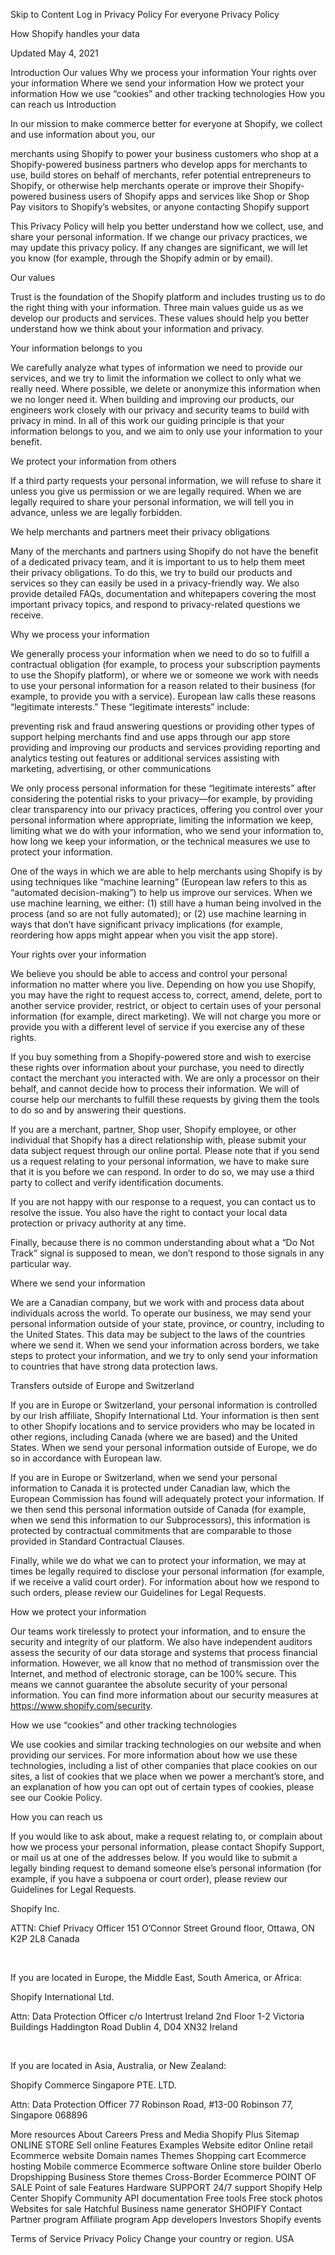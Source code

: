 Skip to Content
Log in
Privacy Policy
For everyone
Privacy Policy

How Shopify handles your data

Updated May 4, 2021

Introduction
Our values
Why we process your information
Your rights over your information
Where we send your information
How we protect your information
How we use “cookies” and other tracking technologies
How you can reach us
Introduction

In our mission to make commerce better for everyone at Shopify, we collect and use information about you, our

merchants using Shopify to power your business
customers who shop at a Shopify-powered business
partners who develop apps for merchants to use, build stores on behalf of merchants, refer potential entrepreneurs to Shopify, or otherwise help merchants operate or improve their Shopify-powered business
users of Shopify apps and services like Shop or Shop Pay
visitors to Shopify’s websites, or anyone contacting Shopify support

This Privacy Policy will help you better understand how we collect, use, and share your personal information. If we change our privacy practices, we may update this privacy policy. If any changes are significant, we will let you know (for example, through the Shopify admin or by email).

Our values

Trust is the foundation of the Shopify platform and includes trusting us to do the right thing with your information. Three main values guide us as we develop our products and services. These values should help you better understand how we think about your information and privacy.

Your information belongs to you

We carefully analyze what types of information we need to provide our services, and we try to limit the information we collect to only what we really need. Where possible, we delete or anonymize this information when we no longer need it. When building and improving our products, our engineers work closely with our privacy and security teams to build with privacy in mind. In all of this work our guiding principle is that your information belongs to you, and we aim to only use your information to your benefit.

We protect your information from others

If a third party requests your personal information, we will refuse to share it unless you give us permission or we are legally required. When we are legally required to share your personal information, we will tell you in advance, unless we are legally forbidden.

We help merchants and partners meet their privacy obligations

Many of the merchants and partners using Shopify do not have the benefit of a dedicated privacy team, and it is important to us to help them meet their privacy obligations. To do this, we try to build our products and services so they can easily be used in a privacy-friendly way. We also provide detailed FAQs, documentation and whitepapers covering the most important privacy topics, and respond to privacy-related questions we receive.

Why we process your information

We generally process your information when we need to do so to fulfill a contractual obligation (for example, to process your subscription payments to use the Shopify platform), or where we or someone we work with needs to use your personal information for a reason related to their business (for example, to provide you with a service). European law calls these reasons “legitimate interests.” These “legitimate interests” include:

preventing risk and fraud
answering questions or providing other types of support
helping merchants find and use apps through our app store
providing and improving our products and services
providing reporting and analytics
testing out features or additional services
assisting with marketing, advertising, or other communications

We only process personal information for these “legitimate interests” after considering the potential risks to your privacy—for example, by providing clear transparency into our privacy practices, offering you control over your personal information where appropriate, limiting the information we keep, limiting what we do with your information, who we send your information to, how long we keep your information, or the technical measures we use to protect your information.

One of the ways in which we are able to help merchants using Shopify is by using techniques like “machine learning” (European law refers to this as “automated decision-making”) to help us improve our services. When we use machine learning, we either: (1) still have a human being involved in the process (and so are not fully automated); or (2) use machine learning in ways that don’t have significant privacy implications (for example, reordering how apps might appear when you visit the app store).

Your rights over your information

We believe you should be able to access and control your personal information no matter where you live. Depending on how you use Shopify, you may have the right to request access to, correct, amend, delete, port to another service provider, restrict, or object to certain uses of your personal information (for example, direct marketing). We will not charge you more or provide you with a different level of service if you exercise any of these rights.

If you buy something from a Shopify-powered store and wish to exercise these rights over information about your purchase, you need to directly contact the merchant you interacted with. We are only a processor on their behalf, and cannot decide how to process their information. We will of course help our merchants to fulfill these requests by giving them the tools to do so and by answering their questions.

If you are a merchant, partner, Shop user, Shopify employee, or other individual that Shopify has a direct relationship with, please submit your data subject request through our online portal. Please note that if you send us a request relating to your personal information, we have to make sure that it is you before we can respond. In order to do so, we may use a third party to collect and verify identification documents.

If you are not happy with our response to a request, you can contact us to resolve the issue. You also have the right to contact your local data protection or privacy authority at any time.

Finally, because there is no common understanding about what a “Do Not Track” signal is supposed to mean, we don’t respond to those signals in any particular way.

Where we send your information

We are a Canadian company, but we work with and process data about individuals across the world. To operate our business, we may send your personal information outside of your state, province, or country, including to the United States. This data may be subject to the laws of the countries where we send it. When we send your information across borders, we take steps to protect your information, and we try to only send your information to countries that have strong data protection laws.

Transfers outside of Europe and Switzerland

If you are in Europe or Switzerland, your personal information is controlled by our Irish affiliate, Shopify International Ltd. Your information is then sent to other Shopify locations and to service providers who may be located in other regions, including Canada (where we are based) and the United States. When we send your personal information outside of Europe, we do so in accordance with European law.

If you are in Europe or Switzerland, when we send your personal information to Canada it is protected under Canadian law, which the European Commission has found will adequately protect your information. If we then send this personal information outside of Canada (for example, when we send this information to our Subprocessors), this information is protected by contractual commitments that are comparable to those provided in Standard Contractual Clauses.

Finally, while we do what we can to protect your information, we may at times be legally required to disclose your personal information (for example, if we receive a valid court order). For information about how we respond to such orders, please review our Guidelines for Legal Requests.

How we protect your information

Our teams work tirelessly to protect your information, and to ensure the security and integrity of our platform. We also have independent auditors assess the security of our data storage and systems that process financial information. However, we all know that no method of transmission over the Internet, and method of electronic storage, can be 100% secure. This means we cannot guarantee the absolute security of your personal information. You can find more information about our security measures at https://www.shopify.com/security.

How we use “cookies” and other tracking technologies

We use cookies and similar tracking technologies on our website and when providing our services. For more information about how we use these technologies, including a list of other companies that place cookies on our sites, a list of cookies that we place when we power a merchant’s store, and an explanation of how you can opt out of certain types of cookies, please see our Cookie Policy.

How you can reach us

If you would like to ask about, make a request relating to, or complain about how we process your personal information, please contact Shopify Support, or mail us at one of the addresses below. If you would like to submit a legally binding request to demand someone else’s personal information (for example, if you have a subpoena or court order), please review our Guidelines for Legal Requests.

Shopify Inc.


ATTN: Chief Privacy Officer
151 O’Connor Street
Ground floor,
Ottawa, ON K2P 2L8
Canada

   

If you are located in Europe, the Middle East, South America, or Africa:

Shopify International Ltd.


Attn: Data Protection Officer
c/o Intertrust Ireland
2nd Floor 1-2 Victoria Buildings
Haddington Road
Dublin 4, D04 XN32
Ireland

   

If you are located in Asia, Australia, or New Zealand:

Shopify Commerce Singapore PTE. LTD.


Attn: Data Protection Officer
77 Robinson Road,
#13-00 Robinson 77,
Singapore 068896

More resources
About Careers Press and Media Shopify Plus Sitemap
ONLINE STORE
Sell online
Features
Examples
Website editor
Online retail
Ecommerce website
Domain names
Themes
Shopping cart
Ecommerce hosting
Mobile commerce
Ecommerce software
Online store builder
Oberlo
Dropshipping Business
Store themes
Cross-Border Ecommerce
POINT OF SALE
Point of sale
Features
Hardware
SUPPORT
24/7 support
Shopify Help Center
Shopify Community
API documentation
Free tools
Free stock photos
Websites for sale
Hatchful
Business name generator
SHOPIFY
Contact
Partner program
Affiliate program
App developers
Investors
Shopify events
 
 
 
 
 
Terms of Service Privacy Policy 
Change your country or region.
USA